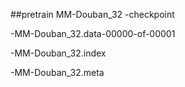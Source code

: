 ##pretrain
MM-Douban_32
  -checkpoint
  
  -MM-Douban_32.data-00000-of-00001
  
  -MM-Douban_32.index
  
  -MM-Douban_32.meta
